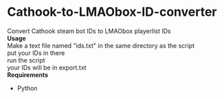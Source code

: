 # Cathook-to-LMAObox-ID-converter
Convert Cathook steam bot IDs to LMAObox playerlist IDs\
**Usage**\
Make a text file named "ids.txt" in the same directory as the script\
put your IDs in there\
run the script\
your IDs will be in export.txt\
**Requirements**
- Python
